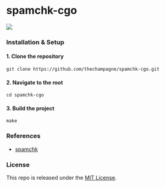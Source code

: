# spamchk-cgo

[![](https://img.shields.io/github/license/thechampagne/spamchk-cgo)](https://github.com/thechampagne/spamchk-cgo/blob/main/LICENSE)
### Installation & Setup

#### 1. Clone the repository
```
git clone https://github.com/thechampagne/spamchk-cgo.git
```
#### 2. Navigate to the root
```
cd spamchk-cgo
```
#### 3. Build the project
```
make
```

### References
 - [spamchk](https://github.com/irevenko/spamchk)

### License

This repo is released under the [MIT License](https://github.com/thechampagne/spamchk-cgo/blob/main/LICENSE).
